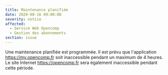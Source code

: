 ```yaml
---
title: Maintenance planifiée
date: 2020-08-16 09:00:00
severity: notice
affected:
  - Service Web Opencomp
  - Gestion des abonnements
section: issue
---
```


Une maintenance planifiée est programmée. Il est prévu que l'application https://my.opencomp.fr soit inaccessible pendant un maximum de 4 heures. Le site Internet https://opencomp.fr sera également inaccessible pendant cette période.

